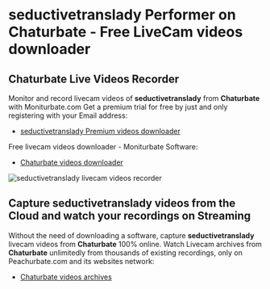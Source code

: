 # seductivetranslady Performer on Chaturbate - Free LiveCam videos downloader

## Chaturbate Live Videos Recorder

Monitor and record livecam videos of **seductivetranslady** from **Chaturbate** with Moniturbate.com
Get a premium trial for free by just and only registering with your Email address:
* [seductivetranslady Premium videos downloader](https://moniturbate.com/request-demo-licence-key.html)

Free livecam videos downloader - Moniturbate Software:
* [Chaturbate videos downloader](https://moniturbate.com/moniturbate-download-software.html)

![seductivetranslady livecam videos recorder](https://peachurnet.com/templates/moniturbate-software.png)


## Capture seductivetranslady videos from the Cloud and watch your recordings on Streaming

Without the need of downloading a software, capture **seductivetranslady** livecam videos from **Chaturbate** 100% online.
Watch Livecam archives from **Chaturbate** unlimitedly from thousands of existing recordings, only on Peachurbate.com and its websites network:
* [Chaturbate videos archives](https://peachurnet.com/)